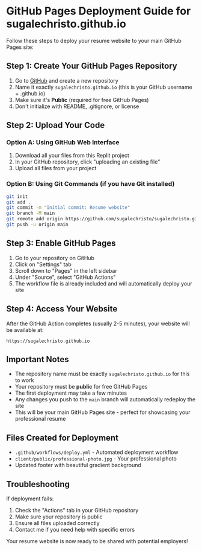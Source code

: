 # GitHub Pages Deployment Guide for sugalechristo.github.io

Follow these steps to deploy your resume website to your main GitHub Pages site:

## Step 1: Create Your GitHub Pages Repository

1. Go to [GitHub](https://github.com) and create a new repository
2. Name it exactly `sugalechristo.github.io` (this is your GitHub username + .github.io)
3. Make sure it's **Public** (required for free GitHub Pages)
4. Don't initialize with README, .gitignore, or license

## Step 2: Upload Your Code

### Option A: Using GitHub Web Interface
1. Download all your files from this Replit project
2. In your GitHub repository, click "uploading an existing file"
3. Upload all files from your project

### Option B: Using Git Commands (if you have Git installed)
```bash
git init
git add .
git commit -m "Initial commit: Resume website"
git branch -M main
git remote add origin https://github.com/sugalechristo/sugalechristo.github.io.git
git push -u origin main
```

## Step 3: Enable GitHub Pages

1. Go to your repository on GitHub
2. Click on "Settings" tab
3. Scroll down to "Pages" in the left sidebar
4. Under "Source", select "GitHub Actions"
5. The workflow file is already included and will automatically deploy your site

## Step 4: Access Your Website

After the GitHub Action completes (usually 2-5 minutes), your website will be available at:
```
https://sugalechristo.github.io
```

## Important Notes

- The repository name must be exactly `sugalechristo.github.io` for this to work
- Your repository must be **public** for free GitHub Pages
- The first deployment may take a few minutes
- Any changes you push to the `main` branch will automatically redeploy the site
- This will be your main GitHub Pages site - perfect for showcasing your professional resume

## Files Created for Deployment

- `.github/workflows/deploy.yml` - Automated deployment workflow
- `client/public/professional-photo.jpg` - Your professional photo
- Updated footer with beautiful gradient background

## Troubleshooting

If deployment fails:
1. Check the "Actions" tab in your GitHub repository
2. Make sure your repository is public
3. Ensure all files uploaded correctly
4. Contact me if you need help with specific errors

Your resume website is now ready to be shared with potential employers!